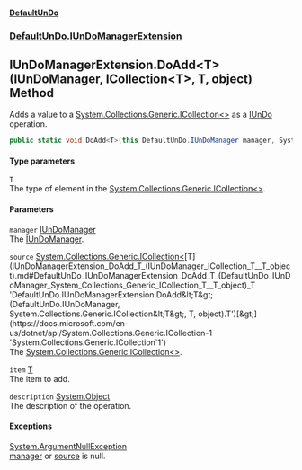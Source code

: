 #### [DefaultUnDo](DefaultUnDo.md 'DefaultUnDo')
### [DefaultUnDo](DefaultUnDo.md#DefaultUnDo 'DefaultUnDo').[IUnDoManagerExtension](IUnDoManagerExtension.md 'DefaultUnDo.IUnDoManagerExtension')
## IUnDoManagerExtension.DoAdd&lt;T&gt;(IUnDoManager, ICollection&lt;T&gt;, T, object) Method
Adds a value to a [System.Collections.Generic.ICollection&lt;&gt;](https://docs.microsoft.com/en-us/dotnet/api/System.Collections.Generic.ICollection-1 'System.Collections.Generic.ICollection`1') as a [IUnDo](IUnDo.md 'DefaultUnDo.IUnDo') operation.  
```csharp
public static void DoAdd<T>(this DefaultUnDo.IUnDoManager manager, System.Collections.Generic.ICollection<T> source, T item, object description=null);
```
#### Type parameters
<a name='DefaultUnDo_IUnDoManagerExtension_DoAdd_T_(DefaultUnDo_IUnDoManager_System_Collections_Generic_ICollection_T__T_object)_T'></a>
`T`  
The type of element in the [System.Collections.Generic.ICollection&lt;&gt;](https://docs.microsoft.com/en-us/dotnet/api/System.Collections.Generic.ICollection-1 'System.Collections.Generic.ICollection`1').
  
#### Parameters
<a name='DefaultUnDo_IUnDoManagerExtension_DoAdd_T_(DefaultUnDo_IUnDoManager_System_Collections_Generic_ICollection_T__T_object)_manager'></a>
`manager` [IUnDoManager](IUnDoManager.md 'DefaultUnDo.IUnDoManager')  
The [IUnDoManager](IUnDoManager.md 'DefaultUnDo.IUnDoManager').
  
<a name='DefaultUnDo_IUnDoManagerExtension_DoAdd_T_(DefaultUnDo_IUnDoManager_System_Collections_Generic_ICollection_T__T_object)_source'></a>
`source` [System.Collections.Generic.ICollection&lt;](https://docs.microsoft.com/en-us/dotnet/api/System.Collections.Generic.ICollection-1 'System.Collections.Generic.ICollection`1')[T](IUnDoManagerExtension_DoAdd_T_(IUnDoManager_ICollection_T__T_object).md#DefaultUnDo_IUnDoManagerExtension_DoAdd_T_(DefaultUnDo_IUnDoManager_System_Collections_Generic_ICollection_T__T_object)_T 'DefaultUnDo.IUnDoManagerExtension.DoAdd&lt;T&gt;(DefaultUnDo.IUnDoManager, System.Collections.Generic.ICollection&lt;T&gt;, T, object).T')[&gt;](https://docs.microsoft.com/en-us/dotnet/api/System.Collections.Generic.ICollection-1 'System.Collections.Generic.ICollection`1')  
The [System.Collections.Generic.ICollection&lt;&gt;](https://docs.microsoft.com/en-us/dotnet/api/System.Collections.Generic.ICollection-1 'System.Collections.Generic.ICollection`1').
  
<a name='DefaultUnDo_IUnDoManagerExtension_DoAdd_T_(DefaultUnDo_IUnDoManager_System_Collections_Generic_ICollection_T__T_object)_item'></a>
`item` [T](IUnDoManagerExtension_DoAdd_T_(IUnDoManager_ICollection_T__T_object).md#DefaultUnDo_IUnDoManagerExtension_DoAdd_T_(DefaultUnDo_IUnDoManager_System_Collections_Generic_ICollection_T__T_object)_T 'DefaultUnDo.IUnDoManagerExtension.DoAdd&lt;T&gt;(DefaultUnDo.IUnDoManager, System.Collections.Generic.ICollection&lt;T&gt;, T, object).T')  
The item to add.
  
<a name='DefaultUnDo_IUnDoManagerExtension_DoAdd_T_(DefaultUnDo_IUnDoManager_System_Collections_Generic_ICollection_T__T_object)_description'></a>
`description` [System.Object](https://docs.microsoft.com/en-us/dotnet/api/System.Object 'System.Object')  
The description of the operation.
  
#### Exceptions
[System.ArgumentNullException](https://docs.microsoft.com/en-us/dotnet/api/System.ArgumentNullException 'System.ArgumentNullException')  
[manager](IUnDoManagerExtension_DoAdd_T_(IUnDoManager_ICollection_T__T_object).md#DefaultUnDo_IUnDoManagerExtension_DoAdd_T_(DefaultUnDo_IUnDoManager_System_Collections_Generic_ICollection_T__T_object)_manager 'DefaultUnDo.IUnDoManagerExtension.DoAdd&lt;T&gt;(DefaultUnDo.IUnDoManager, System.Collections.Generic.ICollection&lt;T&gt;, T, object).manager') or [source](IUnDoManagerExtension_DoAdd_T_(IUnDoManager_ICollection_T__T_object).md#DefaultUnDo_IUnDoManagerExtension_DoAdd_T_(DefaultUnDo_IUnDoManager_System_Collections_Generic_ICollection_T__T_object)_source 'DefaultUnDo.IUnDoManagerExtension.DoAdd&lt;T&gt;(DefaultUnDo.IUnDoManager, System.Collections.Generic.ICollection&lt;T&gt;, T, object).source') is null.
